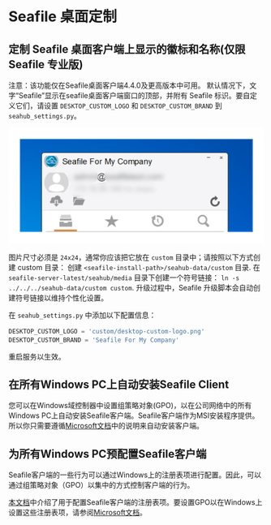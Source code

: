 # Seafile 桌面定制

## 定制 Seafile 桌面客户端上显示的徽标和名称(仅限 Seafile 专业版)

注意：该功能仅在Seafile桌面客户端4.4.0及更高版本中可用。
默认情况下，文字“Seafile”显示在seafile桌面客户端窗口的顶部，并附有 Seafile 标识。要自定义它们，请设置 `DESKTOP_CUSTOM_LOGO` 和 `DESKTOP_CUSTOM_BRAND` 到 `seahub_settings.py`。

![desktop-customization](../images/desktop-customization.png)

图片尺寸必须是 `24x24`，通常你应该把它放在 `custom` 目录中；请按照以下方式创建 custom 目录：
创建 ``<seafile-install-path>/seahub-data/custom`` 目录. 在 `seafile-server-latest/seahub/media` 目录下创建一个符号链接： `ln -s ../../../seahub-data/custom custom`.
升级过程中，Seafile 升级脚本会自动创建符号链接以维持个性化设置。

在 `seahub_settings.py` 中添加以下配置信息：

```python
DESKTOP_CUSTOM_LOGO = 'custom/desktop-custom-logo.png'
DESKTOP_CUSTOM_BRAND = 'Seafile For My Company'
```

重启服务以生效。

## 在所有Windows PC上自动安装Seafile Client

您可以在Windows域控制器中设置组策略对象(GPO)，以在公司网络中的所有Windows PC上自动安装Seafile客户端。Seafile客户端作为MSI安装程序提供。所以你只需要遵循[Microsoft文档](https://support.microsoft.com/en-us/kb/816102)中的说明来自动安装客户端。

## 为所有Windows PC预配置Seafile客户端

Seafile客户端的一些行为可以通过Windows上的注册表项进行配置。因此，可以通过组策略对象（GPO）以集中的方式控制客户端的行为。

[本文档](https://github.com/haiwen/seafile-user-manual/blob/master/en/faq.md)中介绍了用于配置Seafile客户端的注册表项。要设置GPO以在Windows上设置这些注册表项，请参阅[Microsoft文档](https://technet.microsoft.com/en-us/library/cc753092.aspx)。